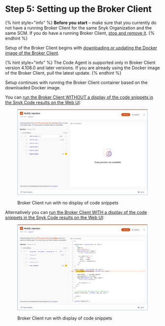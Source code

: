 # Step 5: Setting up the Broker Client

{% hint style="info" %}
**Before you start** – make sure that you currently do not have a running Broker Client for the same Snyk Organization and the same SCM. If you do have a running Broker Client, [stop and remove it](../step-2-removing-an-existing-broker-client.md).
{% endhint %}

Setup of the Broker Client begins with [downloading or updating the Docker image of the Broker Client](step-5.1-downloading-or-updating-the-snyk-broker-client-docker-image.md).

{% hint style="info" %}
The Code Agent is supported only in Broker Client version 4.108.0 and later versions. If you are already using the Docker image of the Broker Client, pull the latest update.
{% endhint %}

Setup continues with running the Broker Client container based on the downloaded Docker image.

You can [run the Broker Client WITHOUT a display of the code snippets in the Snyk Code results on the Web UI](step-5.2a-running-the-broker-client-without-the-code-snippet-display.md):

<figure><img src="../../../../../.gitbook/assets/Broker - Results - without code snippets (1) (1) (1) (1) (1) (1) (1) (1) (1) (1) (1) (1) (1) (1) (1) (1) (1) (1) (1) (1) (1) (1) (1) (1) (1) (1) (1) (1) (1) (1) (1) (1) (1) (1) (1) (1) (1) (1) (1) (1) (1) (1) (1) (1) (1) (1) (1) (1) (1) (6).png" alt="Broker Client run with no display of code snippets"><figcaption><p>Broker Client run with no display of code snippets</p></figcaption></figure>

Alternatively you can [run the Broker Client WITH a display of the code snippets in the Snyk Code results on the Web UI](step-5.2b-running-the-broker-client-with-the-code-snippets-display.md):

<figure><img src="../../../../../.gitbook/assets/Broker - Results - with code snippets (1) (1) (1) (1) (1) (1) (1) (1) (1) (1) (1) (1) (1) (1) (1) (1) (1) (1) (1) (1) (1) (1) (1) (1) (1) (1) (1) (1) (1) (1) (1) (1) (1) (1) (1) (1) (1) (1) (1) (1) (1) (1) (1) (1) (1) (1) (1) (1) (1).png" alt="Broker Client run with display of code snippets"><figcaption><p>Broker Client run with display of code snippets</p></figcaption></figure>

